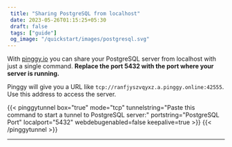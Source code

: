 ```yaml
---
 title: "Sharing PostgreSQL from localhost" 
 date: 2023-05-26T01:15:25+05:30 
 draft: false 
 tags: ["guide"]
 og_image: "/quickstart/images/postgresql.svg"
---
```


With [pinggy.io](https://pinggy.io) you can share your PostgreSQL server from localhost with just a single command. **Replace the port 5432 with the port where your server is running.**

Pinggy will give you a URL like `tcp://ranfjyszvqyxz.a.pinggy.online:42555`. Use this address to access the server.

{{< pinggytunnel box="true" mode="tcp" tunnelstring="Paste this command to start a tunnel to PostgreSQL server:" portstring="PostgreSQL Port" localport="5432" webdebugenabled=false keepalive=true >}}
{{< /pinggytunnel >}}

<hr>
